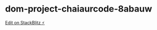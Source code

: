 # dom-project-chaiaurcode-8abauw

[Edit on StackBlitz ⚡️](https://stackblitz.com/edit/dom-project-chaiaurcode-k3rjng)